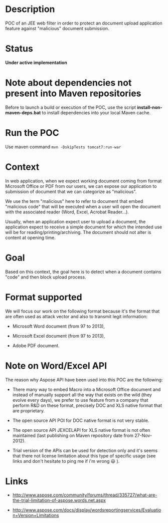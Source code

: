 # Description
POC of an JEE web filter in order to protect an document upload application feature against "malicious" document submission.

# Status

**Under active implementation**

# Note about dependencies not present into Maven repositories

Before to launch a build or execution of the POC, use the script **install-non-maven-deps.bat** to install dependencies into your local Maven cache.

# Run the POC

Use maven command `mvn -DskipTests tomcat7:run-war`

# Context

In web application, when we expect working document coming from format Microsoft Office or PDF from our users, we can expose our application to submission of document that we can categorize as "malicious".

We use the term "malicious" here to refer to document that embed "malicious code" that will be executed when a user will open the document with the associated reader (Word, Excel, Acrobat Reader...).

Usually, when an application expect user to upload a document, the application expect to receive a simple document for which the intended use will be for reading/printing/archiving. The document should not alter is content at opening time.

# Goal

Based on this context, the goal here is to detect when a document contains "code" and then block upload process.

# Format supported

We will focus our work on the following format because it's the format that are often used as attack vector and also to transmit legit information: 

* Microsoft Word document (from 97 to 2013),

* Microsoft Excel document (from 97 to 2013),

* Adobe PDF document.

# Note on Word/Excel API

The reason why Aspose API have been used into this POC are the following:

* There many way to embed Macro into a Microsoft Office document and instead of manually support all the way that exists on the wild (they evolve every days), we prefer to use feature from a company that perform R&D on these format, precisely DOC and XLS native format that are proprietary. 

* The open source API POI for DOC native format is not very stable.

* The open source API JEXCELAPI for XLS native format is not often maintained (last publishing on Maven repository date from 27-Nov-2012).

* Trial version of the APIs can be used for detection only and it's seems that there not license limitation about this type of specific usage (see links and don't hesitate to ping me if i'm wrong  :smiley: ).


# Links

* http://www.aspose.com/community/forums/thread/335727/what-are-the-trial-limitation-of-aspose.words.net.aspx

* http://www.aspose.com/docs/display/wordsreportingservices/Evaluation+Version+Limitations
